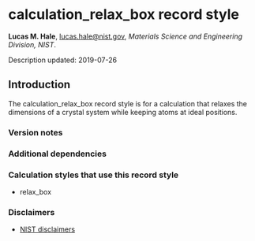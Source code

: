 # calculation_relax_box record style

**Lucas M. Hale**, [lucas.hale@nist.gov](mailto:lucas.hale@nist.gov?Subject=ipr-demo), *Materials Science and Engineering Division, NIST*.

Description updated: 2019-07-26

## Introduction

The calculation_relax_box record style is for a calculation that relaxes the dimensions of a crystal system while keeping atoms at ideal positions.

### Version notes

### Additional dependencies

### Calculation styles that use this record style

- relax_box

### Disclaimers

- [NIST disclaimers](http://www.nist.gov/public_affairs/disclaimer.cfm)
